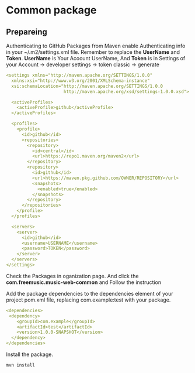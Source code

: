 # Common package
## Prepareing
Authenticating to GitHub Packages from Maven
enable Authenticating info in your ~/.m2/settings.xml file. Remember to replace the **UserName** and **Token**. **UserName** is Your Acoount UserName, And **Token** is in Settings of your Account -> developer settings -> token classic -> generate
```yaml
<settings xmlns="http://maven.apache.org/SETTINGS/1.0.0"
  xmlns:xsi="http://www.w3.org/2001/XMLSchema-instance"
  xsi:schemaLocation="http://maven.apache.org/SETTINGS/1.0.0
                      http://maven.apache.org/xsd/settings-1.0.0.xsd">

  <activeProfiles>
    <activeProfile>github</activeProfile>
  </activeProfiles>

  <profiles>
    <profile>
      <id>github</id>
      <repositories>
        <repository>
          <id>central</id>
          <url>https://repo1.maven.org/maven2</url>
        </repository>
        <repository>
          <id>github</id>
          <url>https://maven.pkg.github.com/OWNER/REPOSITORY</url>
          <snapshots>
            <enabled>true</enabled>
          </snapshots>
        </repository>
      </repositories>
    </profile>
  </profiles>

  <servers>
    <server>
      <id>github</id>
      <username>USERNAME</username>
      <password>TOKEN</password>
    </server>
  </servers>
</settings>
```

Check the Packages in oganization page. And click the **com.freemusic.music-web-common** and Follow the instruction

Add the package dependencies to the dependencies element of your project pom.xml file, replacing com.example:test with your package.

```yaml
<dependencies>
 <dependency>
    <groupId>com.example</groupId>
    <artifactId>test</artifactId>
    <version>1.0.0-SNAPSHOT</version>
  </dependency>
</dependencies>
```
Install the package.

`mvn install`

